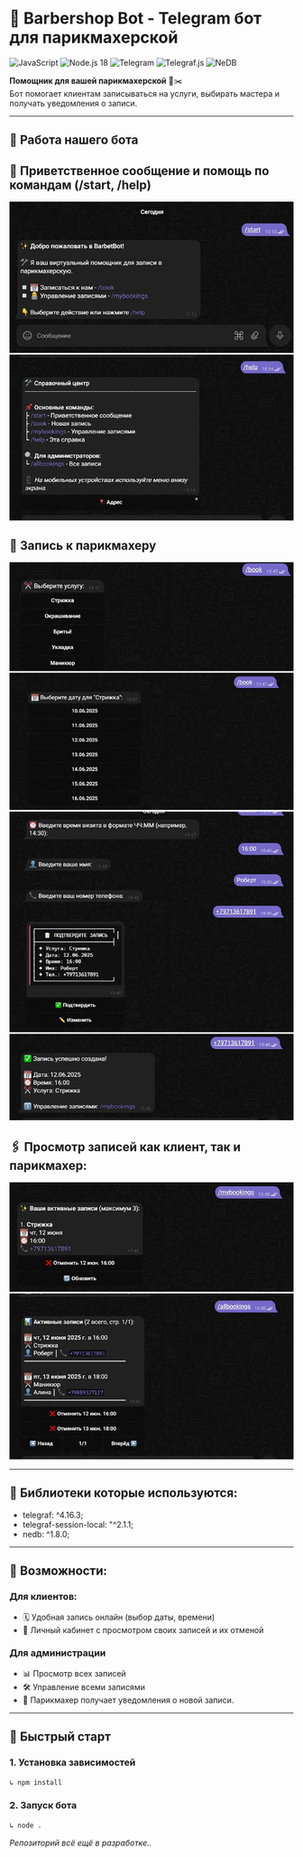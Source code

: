 # 💈 Barbershop Bot - Telegram бот для парикмахерской

<span>
<img src="https://img.shields.io/badge/JavaScript-F7DF1E?style=for-the-badge&logo=javascript&logoColor=black" alt="JavaScript">  
<img src="https://img.shields.io/badge/Node.js-18.x-43853D?style=for-the-badge&logo=node.js&logoColor=white" alt="Node.js 18">  
<img src="https://img.shields.io/badge/Telegram-26A5E4?style=for-the-badge&logo=telegram&logoColor=white" alt="Telegram">
<img src="https://img.shields.io/badge/Telegraf.js-4.0-blue?style=for-the-badge&logo=telegram" alt="Telegraf.js">
<img src="https://img.shields.io/badge/NeDB-1.8.0-lightgrey?style=for-the-badge" alt="NeDB">  
</span>

**Помощник для вашей парикмахерской** 🤖✂️  
Бот помогает клиентам записываться на услуги, выбирать мастера и получать уведомления о записи.

---

## 📸 Работа нашего бота

## 🔎 Приветственное сообщение и помощь по командам (/start, /help)

![Приветственное сообщение /start](assets/start.jpg)
![Список помощи по командам /help](assets/help.jpg)

## 📝 Запись к парикмахеру

![Запись1](assets/book1.jpg)
![Запись2](assets/book2.jpg)
![Запись3](assets/book3.jpg)
![Запись4](assets/book4.jpg)

## 🖇️ Просмотр записей как клиент, так и парикмахер:

![Как клиент](assets/mybookings.jpg)
![Как парикмахер](assets/allbookings.jpg)

---

## 📗 Библиотеки которые используются:

- telegraf: ^4.16.3;
- telegraf-session-local: "^2.1.1;
- nedb: ^1.8.0;

---

## 🌟 Возможности:

### **Для клиентов:**

- 🗓️ Удобная запись онлайн (выбор даты, времени)
- 📱 Личный кабинет с просмотром своих записей и их отменой

### **Для администрации**

- 📊 Просмотр всех записей
- 🛠️ Управление всеми записями
- 📢 Парикмахер получает уведомления о новой записи.

---

## 🚀 Быстрый старт

### **1. Установка зависимостей**

```bash
↳ npm install
```

### **2. Запуск бота**

```bash
↳ node .
```

_Репозиторий всё ещё в разработке.._
